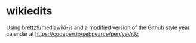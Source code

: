 # wikiedits
 
Using  brettz9/mediawiki-js and a modified version of the Github style year calendar at https://codepen.io/sebpearce/pen/yeVrJz

